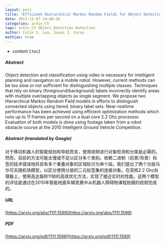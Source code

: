 ```yaml
---
layout: post
title: "Efficient Hierarchical Markov Random Fields for Object Detection on a Mobile Robot"
date: 2011-11-07 14:46:16
categories: arXiv_CV
tags: arXiv_CV Object_Detection Detection
author: Colin S. Lea, Jason J. Corso
mathjax: true
---
```


* content
{:toc}

##### Abstract
Object detection and classification using video is necessary for intelligent planning and navigation on a mobile robot. However, current methods can be too slow or not sufficient for distinguishing multiple classes. Techniques that rely on binary (foreground/background) labels incorrectly identify areas with multiple overlapping objects as single segment. We propose two Hierarchical Markov Random Field models in efforts to distinguish connected objects using tiered, binary label sets. Near-realtime performance has been achieved using efficient optimization methods which runs up to 11 frames per second on a dual core 2.2 Ghz processor. Evaluation of both models is done using footage taken from a robot obstacle course at the 2010 Intelligent Ground Vehicle Competition.

##### Abstract (translated by Google)
对于移动机器人的智能规划和导航而言，使用视频进行对象检测和分类是必需的。然而，目前的方法可能太慢或不足以区分多个类别。依赖二进制（前景/背景）标签的技术错误地将具有多个重叠对象的区域标识为单个段。我们提出了两个分层马尔可夫随机场模型，以区分使用分层的二元标签集的连接对象。在双核2.2 Ghz处理器上，使用高达每秒11帧的高效优化方法，实现了接近实时的性能。这两个模型的评估是通过在2010年智能地面车辆竞赛中从机器人障碍物课程拍摄的视频完成的。

##### URL
[https://arxiv.org/abs/1111.1599](https://arxiv.org/abs/1111.1599)

##### PDF
[https://arxiv.org/pdf/1111.1599](https://arxiv.org/pdf/1111.1599)

